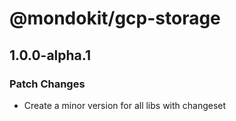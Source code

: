 # @mondokit/gcp-storage

## 1.0.0-alpha.1

### Patch Changes

- Create a minor version for all libs with changeset
